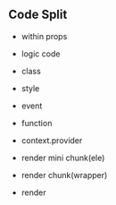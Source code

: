 ## Code Split

- within props

- logic code

- class

- style

- event

- function

- context.provider

- render mini chunk(ele)

- render chunk(wrapper)

- render